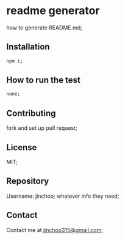 
# readme generator
  
how to generate README.md;
  
## Installation
  

```bash
npm i;
```
  
## How to run the test
  
```bash
none;
```

  
## Contributing

fork and set up pull request;


## License

MIT;


## Repository

Username: jinchoo;
whatever info they need;


## Contact

Contact me at jinchoo315@gmail.com;
